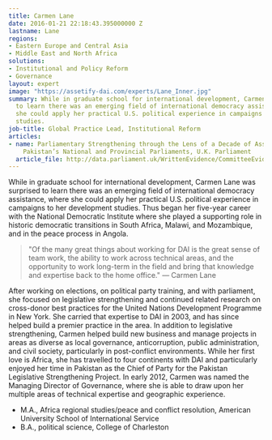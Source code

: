 ```yaml
---
title: Carmen Lane
date: 2016-01-21 22:18:43.395000000 Z
lastname: Lane
regions:
- Eastern Europe and Central Asia
- Middle East and North Africa
solutions:
- Institutional and Policy Reform
- Governance
layout: expert
image: "https://assetify-dai.com/experts/Lane_Inner.jpg"
summary: While in graduate school for international development, Carmen Lane was surprised
  to learn there was an emerging field of international democracy assistance, where
  she could apply her practical U.S. political experience in campaigns to her development
  studies.
job-title: Global Practice Lead, Institutional Reform
articles:
- name: Parliamentary Strengthening through the Lens of a Decade of Assistance to
    Pakistan’s National and Provincial Parliaments, U.K. Parliament
  article_file: http://data.parliament.uk/WrittenEvidence/CommitteeEvidence.svc/EvidenceDocument/International%20Development/Parliamentary%20Strengthening/written/13624.html
---
```


While in graduate school for international development, Carmen Lane was surprised to learn there was an emerging field of international democracy assistance, where she could apply her practical U.S. political experience in campaigns to her development studies. Thus began her five-year career with the National Democratic Institute where she played a supporting role in historic democratic transitions in South Africa, Malawi, and Mozambique, and in the peace process in Angola.

> "Of the many great things about working for DAI is the great sense of team work, the ability to work across technical areas, and the opportunity to work long-term in the field and bring that knowledge and expertise back to the home office." — Carmen Lane

After working on elections, on political party training, and with parliament, she focused on legislative strengthening and continued related research on cross-donor best practices for the United Nations Development Programme in New York. She carried that expertise to DAI in 2003, and has since helped build a premier practice in the area. In addition to legislative strengthening, Carmen helped build new business and manage projects in areas as diverse as local governance, anticorruption, public administration, and civil society, particularly in post-conflict environments. While her first love is Africa, she has travelled to four continents with DAI and particularly enjoyed her time in Pakistan as the Chief of Party for the Pakistan Legislative Strengthening Project. In early 2012, Carmen was named the Managing Director of Governance, where she is able to draw upon her multiple areas of technical expertise and geographic experience.  

* M.A., Africa regional studies/peace and conflict resolution, American University School of International Service
* B.A., political science, College of Charleston
